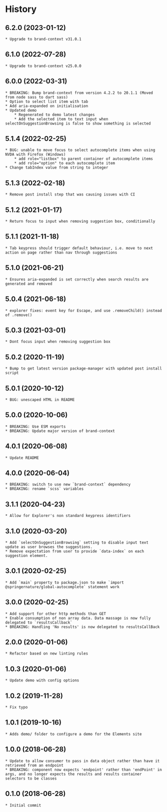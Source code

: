 # History

## 6.2.0 (2023-01-12)
    * Upgrade to brand-context v31.0.1

## 6.1.0 (2022-07-28)
    * Upgrade to brand-context v25.0.0
    
## 6.0.0 (2022-03-31)
    * BREAKING: Bump brand-context from version 4.2.2 to 20.1.1 (Moved from node sass to dart sass)
    * Option to select list item with tab
    * Add aria-expanded on initialisation
    * Updated demo
        * Regenerated to demo latest changes
        * Add the selected item to text input when selectOnSuggestionBrowsing is false to show something is selected

## 5.1.4 (2022-02-25)
    * BUG: unable to move focus to select autocomplete items when using NVDA with Firefox (Windows) 
        * add role="listbox" to parent container of autocomplete items
        * add role="option" to each autocomplete item  
    * Change tabIndex value from string to integer

## 5.1.3 (2022-02-18)
    * Remove post install step that was causing issues with CI

## 5.1.2 (2021-01-17)
    * Return focus to input when removing suggestion box, conditionally

## 5.1.1 (2021-11-18)
    * Tab keypress should trigger default behaviour, i.e. move to next action on page rather than nav through suggestions

## 5.1.0 (2021-06-21)
    * Ensures aria-expanded is set correctly when search results are generated and removed

## 5.0.4 (2021-06-18)
    * explorer fixes: event key for Escape, and use .removeChild() instead of .remove()

## 5.0.3 (2021-03-01)
    * Dont focus input when removing suggestion box

## 5.0.2 (2020-11-19)
    * Bump to get latest version package-manager with updated post install script

## 5.0.1 (2020-10-12)
    * BUG: unescaped HTML in README

## 5.0.0 (2020-10-06)
    * BREAKING: Use ESM exports
	* BREAKING: Update major version of brand-context

## 4.0.1 (2020-06-08)
    * Update README

## 4.0.0 (2020-06-04)
    * BREAKING: switch to use new `brand-context` dependency
	* BREAKING: rename `scss` variables

## 3.1.1 (2020-04-23)
    * Allow for Explorer's non standard keypress identifiers

## 3.1.0 (2020-03-20)
    * Add `selectOnSuggestionBrowsing` setting to disable input text update as user browses the suggestions.
    * Remove expectation from user to provide `data-index` on each suggestion element.

## 3.0.1 (2020-02-25)
    * Add `main` property to package.json to make `import @springernature/global-autocomplete` statement work

## 3.0.0 (2020-02-25)
    * Add support for other http methods than GET
    * Enable consumption of non array data. Data massage is now fully delegated to `resultsCallback`
    * BREAKING: Handling 'No results' is now delegated to resultsCallBack

## 2.0.0 (2020-01-06)
    * Refactor based on new linting rules

## 1.0.3 (2020-01-06)
    * Update demo with config options

## 1.0.2 (2019-11-28)
    * Fix typo

## 1.0.1 (2019-10-16)
    * Adds demo/ folder to configure a demo for the Elements site

## 1.0.0 (2018-06-28)
    * Update to allow consumer to pass in data object rather than have it retrieved from an endpoint
    * BREAKING: component now expects 'endpoint' rather than 'endPoint' in args, and no longer expects the results and results container selectors to be classes

## 0.1.0 (2018-06-28)
    * Initial commit
